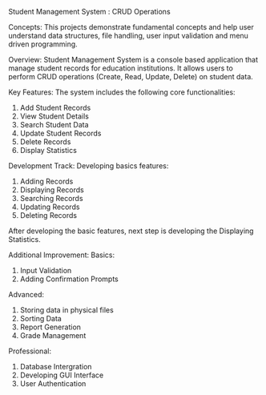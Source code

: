 Student Management System : CRUD Operations

Concepts:
This projects demonstrate fundamental concepts and help user understand data structures, file handling, user input validation and menu driven programming.

Overview:
Student Management System is a console based application that manage student records for education institutions. It allows users to perform CRUD operations (Create, Read, Update, Delete) on student data.

Key Features:
The system includes the following core functionalities:

1. Add Student Records
2. View Student Details
3. Search Student Data
4. Update Student Records
5. Delete Records
6. Display Statistics

Development Track:
Developing basics features:

1. Adding Records
2. Displaying Records
3. Searching Records
4. Updating Records
5. Deleting Records

After developing the basic features, next step is developing the Displaying Statistics.

Additional Improvement:
Basics:

1. Input Validation
2. Adding Confirmation Prompts

Advanced:

1. Storing data in physical files
2. Sorting Data
3. Report Generation
4. Grade Management

Professional:

1. Database Intergration
2. Developing GUI Interface
3. User Authentication
